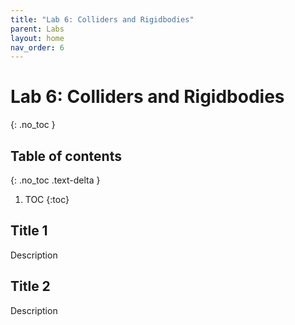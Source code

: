```yaml
---
title: "Lab 6: Colliders and Rigidbodies"
parent: Labs
layout: home
nav_order: 6
---
```


# Lab 6: Colliders and Rigidbodies
{: .no_toc }

## Table of contents
{: .no_toc .text-delta }

1. TOC
{:toc}

## Title 1
Description

## Title 2
Description